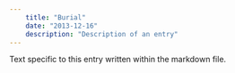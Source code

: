 ```yaml
---
    title: "Burial"
    date: "2013-12-16"
    description: "Description of an entry"
---
```


Text specific to this entry written within the markdown file.